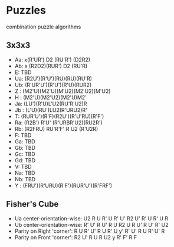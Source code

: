 # Puzzles
combination puzzle algorithms

## 3x3x3
* Aa: x(R'UR') D2 (RU'R') (D2R2)
* Ab: x (R2D2)(RUR') D2 (RU'R)
* E:  TBD
* Ua: (R2U')(R'U')(RU)(RU)(RU'R)
* Ub: (R'UR'U')(R'U')(R'U)(RUR2)
* Z : (M2'U)(M2'U)(M'U2)(M2'U2)(M'U2)
* H : (M2'U)(M2'U2)(M2'U)M2'
* Ja: (LU')(R'U)L'U2(RU'R'U2)R
* Jb : (L'U)(RU')LU2(R'URU2)R'
* T:  (RUR'U')(R'F)(R2U')(R'U'RU)(R'F')
* Ra: (R2B') R'U' (R'URBR'U2)(RU2R')
* Rb: (R2FRU) RU'R'F' R U2 (R'U2R)
* F:  TBD
* Ga: TBD
* Gb: TBD
* Gc: TBD
* Gd: TBD
* V:  TBD
* Na: TBD
* Nb: TBD
* Y  : (FRU')(R'URU)(R'F')(RUR'U')(R'FRF')

## Fisher's Cube
* Ua center-orientation-wise: U2 R U R' U R' U' R2 U' R' U R' U R
* Ub center-orientation-wise: R' U' R U' R U R2 U R U' R U' R' U2
* Parity on Right 'corner': R U R' U' R U R' U y' R' U' R U R' U' R
* Parity on Front 'corner': R2 U' R U R U2 y R' F' R F
